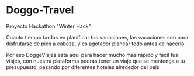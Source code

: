 # Doggo-Travel
Proyecto Hackathon "Winter Hack" 

Cuanto tiempo tardas en planificar tus vacaciones, las vacaciones son para disfrutarse de pies a cabeza, y es agotador planear todo antes de hacerlo. 

Por eso DoggeViajes esta aquí para hacer mucho mas rápido y fácil tus viajes, con nuestra plataforma podrás tener un viaje que se mantenga a tu presupuesto, pasando por diferentes hoteles alrededor del país   
